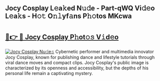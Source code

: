 ## Jocy Cosplay L𝚎a𝚔ed N𝚞𝚍e - Part-qWQ Vi𝚍𝚎o L𝚎a𝚔s - H𝚘𝚝 O𝚗𝚕yf𝚊ns P𝚑𝚘tos MKcwa

# <h2><a href="http://kfe72m.oniu.top/?m=Jocy+Cosplay">🔗👉 🔴 Jocy Cosplay P𝚑ot𝚘𝚜 V𝚒d𝚎o</a></h2>

[![Jocy Cosplay Nu𝚍e𝚜](https://i.imgur.com/0qMVB7G.gif)](http://kfe72m.oniu.top/?m=Jocy+Cosplay)
Cybernetic performer and multimedia innovator Jocy Cosplay, known for publishing dance and lifestyle tutorials through viral dance moves and compact clips. Jocy Cosplay's public image is characterized by its openness and accessibility, but the depths of his personal life remain a captivating mystery.  
